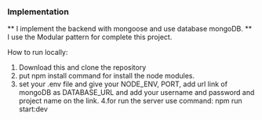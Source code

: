 ### Implementation

** I implement the backend with mongoose and use database mongoDB.
** I use the Modular pattern for complete this project.

How to run locally:

1. Download this and clone the repository
2. put npm install command for install the node modules.
3. set your .env file and give your NODE_ENV, PORT, add url link of mongoDB as DATABASE_URL and add your username and password and project name on the link.
   4.for run the server use command: npm run start:dev
